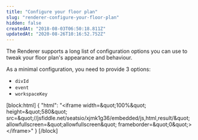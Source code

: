 ```yaml
---
title: "Configure your floor plan"
slug: "renderer-configure-your-floor-plan"
hidden: false
createdAt: "2018-08-03T06:50:18.811Z"
updatedAt: "2020-08-26T10:16:52.752Z"
---
```

The Renderer supports a long list of configuration options you can use to tweak your floor plan&#39;s appearance and behaviour.

As a minimal configuration, you need to provide 3 options: 

* `divId`
* `event`
* `workspaceKey`

[block:html]
{
  &quot;html&quot;: &quot;&lt;iframe width=\&quot;100%\&quot; height=\&quot;580\&quot; src=\&quot;//jsfiddle.net/seatsio/xjmk1g36/embedded/js,html,result/\&quot; allowfullscreen=\&quot;allowfullscreen\&quot; frameborder=\&quot;0\&quot;&gt;&lt;/iframe&gt;&quot;
}
[/block]

